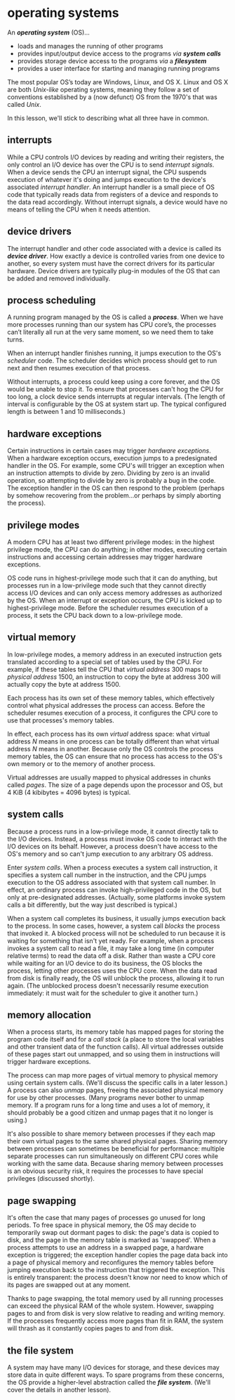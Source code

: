 # operating systems

An ***operating system*** (OS)...

 - loads and manages the running of other programs
 - provides input/output device access to the programs *via* ***system calls***
 - provides storage device access to the programs *via* a ***filesystem***
 - provides a user interface for starting and managing running programs

The most popular OS’s today are Windows, Linux, and OS X. Linux and OS X are both *Unix-like* operating systems, meaning they follow a set of conventions established by a (now defunct) OS from the 1970's that was called *Unix*. 

In this lesson, we'll stick to describing what all three have in common.

## interrupts

While a CPU controls I/O devices by reading and writing their registers, the only control an I/O device has over the CPU is to send *interrupt signals*. When a device sends the CPU an interrupt signal, the CPU suspends execution of whatever it's doing and jumps execution to the device's associated *interrupt handler*. An interrupt handler is a small piece of OS code that typically reads data from registers of a device and responds to the data read accordingly. Without interrupt signals, a device would have no means of telling the CPU when it needs attention.

## device drivers

The interrupt handler and other code associated with a device is called its ***device driver***. How exactly a device is controlled varies from one device to another, so every system must have the correct drivers for its particular hardware. Device drivers are typically plug-in modules of the OS that can be added and removed individually.

## process scheduling

A running program managed by the OS is called a ***process***. When we have more processes running than our system has CPU core’s, the processes can’t literally all run at the very same moment, so we need them to take turns. 

When an interrupt handler finishes running, it jumps execution to the OS's *scheduler* code. The scheduler decides which process should get to run next and then resumes execution of that process.

Without interrupts, a process could keep using a core forever, and the OS would be unable to stop it. To ensure that processes can't hog the CPU for too long, a clock device sends interrupts at regular intervals. (The length of interval is configurable by the OS at system start up. The typical configured length is between 1 and 10 milliseconds.)

## hardware exceptions

Certain instructions in certain cases may trigger *hardware exceptions*. When a hardware exception occurs, execution jumps to a predesignated handler in the OS. For example, some CPU's will trigger an exception when an instruction attempts to divide by zero. Dividing by zero is an invalid operation, so attempting to divide by zero is probably a bug in the code. The exception handler in the OS can then respond to the problem (perhaps by somehow recovering from the problem...or perhaps by simply aborting the process).

## privilege modes

A modern CPU has at least two different privilege modes: in the highest privilege mode, the CPU can do anything; in other modes, executing certain instructions and accessing certain addresses may trigger hardware exceptions.

OS code runs in highest-privilege mode such that it can do anything, but processes run in a low-privilege mode such that they cannot directly access I/O devices and can only access memory addresses as authorized by the OS. When an interrupt or exception occurs, the CPU is kicked up to highest-privilege mode. Before the scheduler resumes execution of a process, it sets the CPU back down to a low-privilege mode.

## virtual memory

In low-privilege modes, a memory address in an executed instruction gets translated according to a special set of tables used by the CPU. For example, if these tables tell the CPU that *virtual address* 300 maps to *physical address* 1500, an instruction to copy the byte at address 300 will actually copy the byte at address 1500. 

Each process has its own set of these memory tables, which effectively control what physical addresses the process can access. Before the scheduler resumes execution of a process, it configures the CPU core to use that processes's memory tables.

In effect, each process has its own *virtual* address space: what virtual address *N* means in one process can be totally different than what virtual address *N* means in another. Because only the OS controls the process memory tables, the OS can ensure that no process has access to the OS's own memory or to the memory of another process.

Virtual addresses are usually mapped to physical addresses in chunks called *pages*. The size of a page depends upon the processor and OS, but 4 KiB (4 kibibytes = 4096 bytes) is typical.

## system calls

Because a process runs in a low-privilege mode, it cannot directly talk to the I/O devices. Instead, a process must invoke OS code to interact with the I/O devices on its behalf. However, a process doesn't have access to the OS's memory and so can't jump execution to any arbitrary OS address.

Enter *system calls*. When a process executes a system call instruction, it specifies a system call number in the instruction, and the CPU jumps execution to the OS address associated with that system call number. In effect, an ordinary process can invoke high-privileged code in the OS, but only at pre-designated addresses. (Actually, some platforms invoke system calls a bit differently, but the way just described is typical.)

When a system call completes its business, it usually jumps execution back to the process. In some cases, however, a system call *blocks* the process that invoked it. A blocked process will not be scheduled to run because it is waiting for something that isn't yet ready. For example, when a process invokes a system call to read a file, it may take a long time (in computer relative terms) to read the data off a disk. Rather than waste a CPU core while waiting for an I/O device to do its business, the OS blocks the process, letting other processes uses the CPU core. When the data read from disk is finally ready, the OS will unblock the process, allowing it to run again. (The unblocked process doesn't necessarily resume execution immediately: it must wait for the scheduler to give it another turn.)

## memory allocation

When a process starts, its memory table has mapped pages for storing the program code itself and for a *call stack* (a place to store the local variables and other transient data of the function calls). All virtual addresses outside of these pages start out unmapped, and so using them in instructions will trigger hardware exceptions.

The process can map more pages of virtual memory to physical memory using certain system calls. (We'll discuss the specific calls in a later lesson.) A process can also *unmap* pages, freeing the associated physical memory for use by other processes. (Many programs never bother to unmap memory. If a program runs for a long time and uses a lot of memory, it should probably be a good citizen and unmap pages that it no longer is using.)

It's also possible to share memory between processes if they each map their own virtual pages to the same shared physical pages. Sharing memory between processes can sometimes be beneficial for performance: multiple separate processes can run simultaneously on different CPU cores while working with the same data. Because sharing memory between processes is an obvious security risk, it requires the processes to have special privileges (discussed shortly).

## page swapping

It's often the case that many pages of processes go unused for long periods. To free space in physical memory, the OS may decide to temporarily swap out dormant pages to disk: the page's data is copied to disk, and the page in the memory table is marked as 'swapped'. When a process attempts to use an address in a swapped page, a hardware exception is triggered; the exception handler copies the page data back into a page of physical memory and reconfigures the memory tables before jumping execution back to the instruction that triggered the exception. This is entirely transparent: the process doesn't know nor need to know which of its pages are swapped out at any moment.

Thanks to page swapping, the total memory used by all running processes can exceed the physical RAM of the whole system. However, swapping pages to and from disk is very slow relative to reading and writing memory. If the processes frequently access more pages than fit in RAM, the system will thrash as it constantly copies pages to and from disk.

## the file system

A system may have many I/O devices for storage, and these devices may store data in quite different ways. To spare programs from these concerns, the OS provide a higher-level abstraction called the ***file system***. (We'll cover the details in another lesson).